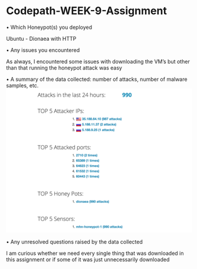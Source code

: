 # Codepath-WEEK-9-Assignment

•	Which Honeypot(s) you deployed

Ubuntu - Dionaea with HTTP

•	Any issues you encountered

As always, I encountered some issues with downloading the VM’s but other than that running the honeypot attack was easy

•	A summary of the data collected: number of attacks, number of malware samples, etc.
<img src="https://github.com/Jaz5zk/Codepath-WEEK-10-Assignment/blob/master/Screen%20Shot%202018-04-15%20at%203.51.59%20PM.png" width="800">

•	Any unresolved questions raised by the data collected

I am curious whether we need every single thing that was downloaded in this assignment or if some of it was just unnecessarily downloaded 
